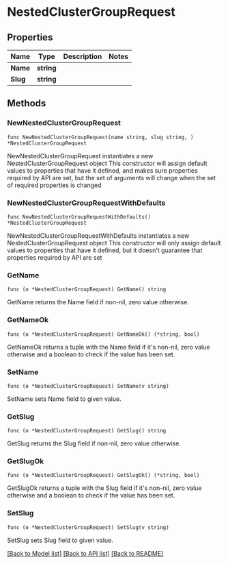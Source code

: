 # NestedClusterGroupRequest

## Properties

Name | Type | Description | Notes
------------ | ------------- | ------------- | -------------
**Name** | **string** |  | 
**Slug** | **string** |  | 

## Methods

### NewNestedClusterGroupRequest

`func NewNestedClusterGroupRequest(name string, slug string, ) *NestedClusterGroupRequest`

NewNestedClusterGroupRequest instantiates a new NestedClusterGroupRequest object
This constructor will assign default values to properties that have it defined,
and makes sure properties required by API are set, but the set of arguments
will change when the set of required properties is changed

### NewNestedClusterGroupRequestWithDefaults

`func NewNestedClusterGroupRequestWithDefaults() *NestedClusterGroupRequest`

NewNestedClusterGroupRequestWithDefaults instantiates a new NestedClusterGroupRequest object
This constructor will only assign default values to properties that have it defined,
but it doesn't guarantee that properties required by API are set

### GetName

`func (o *NestedClusterGroupRequest) GetName() string`

GetName returns the Name field if non-nil, zero value otherwise.

### GetNameOk

`func (o *NestedClusterGroupRequest) GetNameOk() (*string, bool)`

GetNameOk returns a tuple with the Name field if it's non-nil, zero value otherwise
and a boolean to check if the value has been set.

### SetName

`func (o *NestedClusterGroupRequest) SetName(v string)`

SetName sets Name field to given value.


### GetSlug

`func (o *NestedClusterGroupRequest) GetSlug() string`

GetSlug returns the Slug field if non-nil, zero value otherwise.

### GetSlugOk

`func (o *NestedClusterGroupRequest) GetSlugOk() (*string, bool)`

GetSlugOk returns a tuple with the Slug field if it's non-nil, zero value otherwise
and a boolean to check if the value has been set.

### SetSlug

`func (o *NestedClusterGroupRequest) SetSlug(v string)`

SetSlug sets Slug field to given value.



[[Back to Model list]](../README.md#documentation-for-models) [[Back to API list]](../README.md#documentation-for-api-endpoints) [[Back to README]](../README.md)


